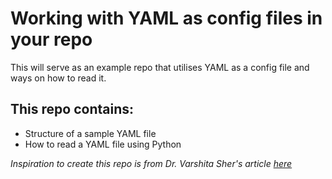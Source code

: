 # Working with YAML as config files in your repo

This will serve as an example repo that utilises YAML as a config file and ways on how to read it. 

## This repo contains:
- Structure of a sample YAML file
- How to read a YAML file using Python

_Inspiration to create this repo is from Dr. Varshita Sher's article [here](https://towardsdatascience.com/data-scientists-guide-to-efficient-coding-in-python-670c78a7bf79)_